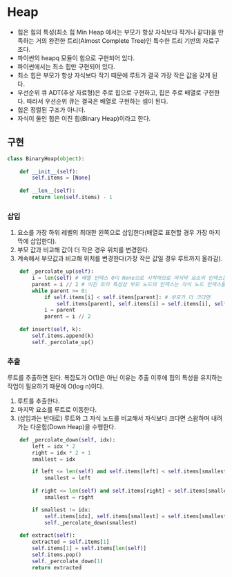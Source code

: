 # Heap
- 힙은 힙의 특성(최소 힙 Min Heap 에서는 부모가 항상 자식보다 작거나 같다)을 만족하는 거의 완전한 트리(Almost Complete Tree)인 특수한 트리 기반의 자료구조다.
- 파이썬의 heapq 모듈이 힙으로 구현되어 있다.
- 파이썬에서는 최소 힙만 구현되어 있다.
- 최소 힙은 부모가 항상 자식보다 작기 때문에 루트가 결국 가장 작은 값을 갖게 된다.
- 우선순위 큐 ADT(추상 자료형)은 주로 힙으로 구현하고, 힙은 주로 배열로 구현한다. 따라서 우선순위 큐는 결국은 배열로 구현하는 셈이 된다.
- 힙은 정렬된 구조가 아니다.
- 자식이 둘인 힙은 이진 힙(Binary Heap)이라고 한다.

## 구현
```python
class BinaryHeap(object):
    
    def __init__(self):
        self.items = [None]
    
    def __len__(self):
        return len(self.items) - 1
```

### 삽입
1. 요소를 가장 하위 레벨의 최대한 왼쪽으로 삽입한다(배열로 표현할 경우 가장 마지막에 삽입한다).
2. 부모 값과 비교해 값이 더 작은 경우 위치를 변경한다.
3. 계속해서 부모값과 비교해 위치를 변경한다(가장 작은 값일 경우 루트까지 올라감).

```python
    def _percolate_up(self):
        i = len(self) # 배열 인덱스 0이 None으로 시작하므로 마지막 요소의 인덱스는 배열의 길이와 일치함
        parent = i // 2 # 이진 트리 특성상 부모 노드의 인덱스는 자식 노드 인덱스를 2로 나눈 수가 됨
        while parent >= 0:
            if self.items[i] < self.items[parent]: # 부모가 더 크다면
                self.items[parent], self.items[i] = self.items[i], self.items[parent] # 스왑
            i = parent
            parent = i // 2
            
    def insert(self, k):
        self.items.append(k)
        self._percolate_up()
```

### 추출
루트를 추출하면 된다. 복잡도가 O(1)은 아닌 이유는 추출 이후에 힙의 특성을 유지하는 작업이 필요하기 때문에 O(log n)이다.

1. 루트를 추출한다.
2. 마지막 요소를 루트로 이동한다.
3. (삽입과는 반대로) 루트와 그 자식 노드를 비교해서 자식보다 크다면 스왑하며 내려가는 다운힙(Down Heap)을 수행한다.

```python
    def _percolate_down(self, idx):
        left = idx * 2
        right = idx * 2 + 1
        smallest = idx

        if left <= len(self) and self.items[left] < self.items[smallest]:
            smallest = left
        
        if right <= len(self) and self.items[right] < self.items[smallest]:
            smallest = right

        if smallest != idx:
            self.items[idx], self.items[smallest] = self.items[smallest], self.items[idx]
            self._percolate_down(smallest)
    
    def extract(self):
        extracted = self.items[1]
        self.items[1] = self.items[len(self)]
        self.items.pop()
        self._percolate_down(1)
        return extracted
```
